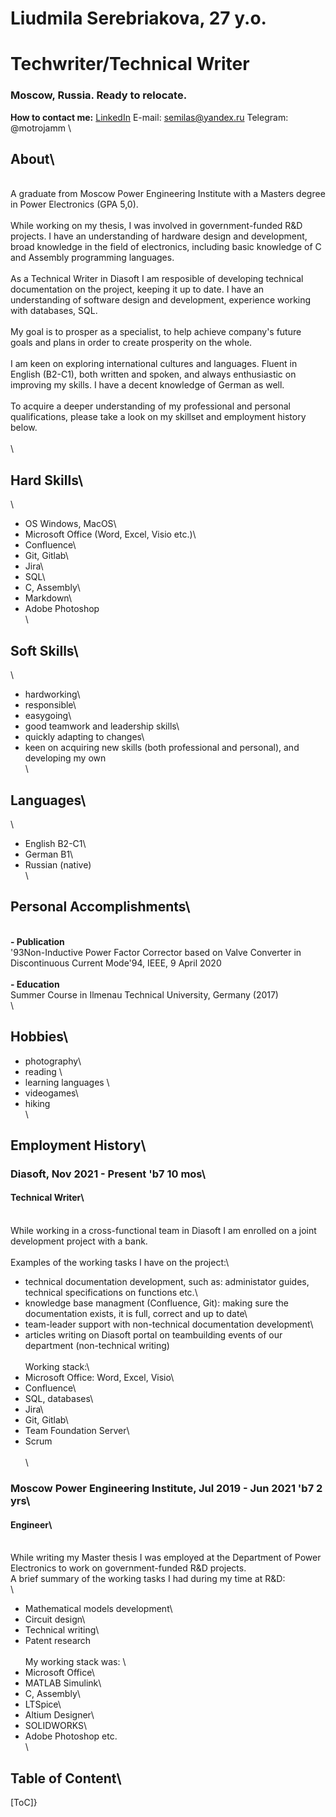 
# Liudmila Serebriakova, 27 y.o.
# Techwriter/Technical Writer
### Moscow, Russia. Ready to relocate.

**How to contact me:**
[LinkedIn](https://www.linkedin.com/in/serebriakovala/)
E-mail: semilas@yandex.ru
Telegram: @motrojamm
\
## About\
\
A graduate from Moscow Power Engineering Institute with a Masters degree in Power Electronics (GPA 5,0).\
\
While working on my thesis, I was involved in government-funded R&D projects. I have an understanding of hardware design and development, broad knowledge in the field of electronics, including basic knowledge of C and Assembly programming languages.\
\
As a Technical Writer in Diasoft I am resposible of developing technical documentation on the project, keeping it up to date. I have an understanding of software design and development, experience working with databases, SQL. \
\
My goal is to prosper as a specialist, to help achieve company's future goals and plans in order to create prosperity on the whole.\
\
I am keen on exploring international cultures and languages. Fluent in English (B2-C1), both written and spoken, and always enthusiastic on improving my skills. I have a decent knowledge of German as well.\
\
To acquire a deeper understanding of my professional and personal qualifications, please take a look on my skillset and employment history below.\
\
\
## Hard Skills\
\
- OS Windows, MacOS\
- Microsoft Office (Word, Excel, Visio etc.)\
- Confluence\
- Git, Gitlab\
- Jira\
- SQL\
- C, Assembly\
- Markdown\
- Adobe Photoshop\
\
## Soft Skills\
\
- hardworking\
- responsible\
- easygoing\
- good teamwork and leadership skills\
- quickly adapting to changes\
- keen on acquiring new skills (both professional and personal), and developing my own\
\
## Languages\
\
- English B2-C1\
- German B1\
- Russian (native)\
\
## Personal Accomplishments\
\
**- Publication**\
\'93Non-Inductive Power Factor Corrector based on Valve Converter in Discontinuous Current Mode\'94, IEEE, 9 April 2020\
\
**- Education**\
Summer Course in Ilmenau Technical University, Germany (2017)\
\
## Hobbies\
- photography\
- reading \
- learning languages \
- videogames\
- hiking\
\
## Employment History\
### Diasoft, Nov 2021 - Present \'b7 10 mos\
#### Technical Writer\
\
While working in a cross-functional team in Diasoft I am enrolled on a joint development project with a bank.\
\
Examples of the working tasks I have on the project:\
- technical documentation development, such as: administator guides, technical specifications on functions etc.\
- knowledge base managment (Confluence, Git): making sure the documentation exists, it is full, correct and up to date\
- team-leader support with non-technical documentation development\
- articles writing on Diasoft portal on teambuilding events of our department (non-technical writing)\
\
Working stack:\
- Microsoft Office: Word, Excel, Visio\
- Confluence\
- SQL, databases\
- Jira\
- Git, Gitlab\
- Team Foundation Server\
- Scrum\
\
\
### Moscow Power Engineering Institute, Jul 2019 - Jun 2021 \'b7 2 yrs\
#### Engineer\
\
While writing my Master thesis I was employed at the Department of Power Electronics to work on government-funded R&D projects.\
A brief summary of the working tasks I had during my time at R&D:\
\
- Mathematical models development\
- Circuit design\
- Technical writing\
- Patent research\
\
My working stack was: \
- Microsoft Office\
- MATLAB Simulink\
- C, Assembly\
- LTSpice\
- Altium Designer\
- SOLIDWORKS\
- Adobe Photoshop etc.\
\
## Table of Content\
[ToC]}
